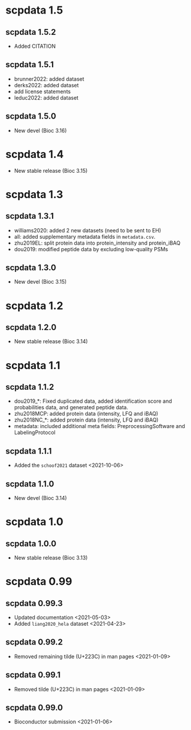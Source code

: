 
# scpdata 1.5 

## scpdata 1.5.2

- Added CITATION

## scpdata 1.5.1

- brunner2022: added dataset
- derks2022: added dataset
- add license statements
- leduc2022: added dataset

## scpdata 1.5.0

- New devel (Bioc 3.16)

# scpdata 1.4

- New stable release (Bioc 3.15)

# scpdata 1.3

## scpdata 1.3.1

- williams2020: added 2 new datasets (need to be sent to EH)
- all: added supplementary metadata fields in `metadata.csv`. 
- zhu2019EL: split protein data into protein_intensity and protein_iBAQ
- dou2019: modified peptide data by excluding low-quality PSMs

## scpdata 1.3.0

- New devel (Bioc 3.15)

# scpdata 1.2

## scpdata 1.2.0

- New stable release (Bioc 3.14)

# scpdata 1.1

## scpdata 1.1.2

- dou2019_*: Fixed duplicated data, added identification score and 
  probabilities data, and generated peptide data. 
- zhu2018MCP: added protein data (intensity, LFQ and iBAQ)
- zhu2018NC_*: added protein data (intensity, LFQ and iBAQ)
- metadata: included additional meta fields: PreprocessingSoftware and
  LabelingProtocol

## scpdata 1.1.1

- Added the `schoof2021` dataset <2021-10-06>

## scpdata 1.1.0

- New devel (Bioc 3.14)

# scpdata 1.0

## scpdata 1.0.0

- New stable release (Bioc 3.13)

# scpdata 0.99

## scpdata 0.99.3

- Updated documentation <2021-05-03>
- Added `liang2020_hela` dataset <2021-04-23>

## scpdata 0.99.2

- Removed remaining tilde (U+223C) in man pages <2021-01-09>

## scpdata 0.99.1

- Removed tilde (U+223C) in man pages
  <2021-01-09>

## scpdata 0.99.0

- Bioconductor submission
  <2021-01-06>

